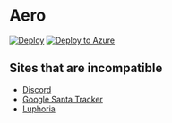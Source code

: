 # Aero

[![Deploy](https://www.herokucdn.com/deploy/button.svg)](https://heroku.com/deploy)
[![Deploy to Azure](https://aka.ms/deploytoazurebutton)](https://portal.azure.com/#create/Microsoft.Template/uri/https%3A%2F%2Fraw.githubusercontent.com%2FAzure%2Fazure-quickstart-templates%2Fmaster%2Fquickstarts%2Fmicrosoft.storage%2Fstorage-account-create%2Fazuredeploy.json)

## Sites that are incompatible

* [Discord](https://discord.com/)
* [Google Santa Tracker](https://santatracker.google.com/)
* [Luphoria](https://luphoria.com/)
